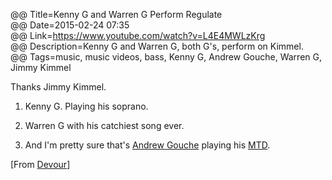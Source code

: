 @@ Title=Kenny G and Warren G Perform Regulate  
@@ Date=2015-02-24 07:35  
@@ Link=https://www.youtube.com/watch?v=L4E4MWLzKrg  
@@ Description=Kenny G and Warren G, both G's, perform on Kimmel.  
@@ Tags=music, music videos, bass, Kenny G, Andrew Gouche, Warren G, Jimmy Kimmel  

Thanks Jimmy Kimmel.

1. Kenny G. Playing his soprano.

2. Warren G with his catchiest song ever.

3. And I'm pretty sure that's [Andrew Gouche][twitter] playing his [MTD][musiciansfriend].

[From [Devour][devour]]

[devour]: http://devour.com/video/kenny-g-and-warren-g-perform-regulate/
[musiciansfriend]: http://www.musiciansfriend.com/bass/mtd-kingston-andrew-gouche-signature-6-string-electric-bass
[twitter]: https://twitter.com/andrewgouche